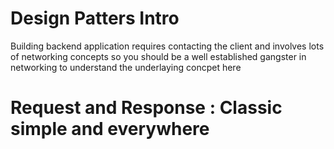 # Design Patters Intro 
Building backend application requires contacting the client and involves lots of networking concepts 
so you should be a well established gangster in networking to understand the underlaying concpet here 

<!-- Communication Design pattern1 -->

# Request and Response : Classic simple and everywhere  
